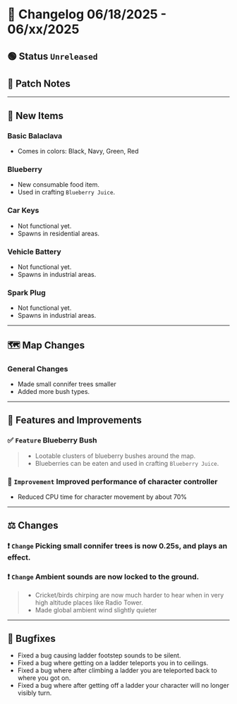 # 📑 Changelog 06/18/2025 - 06/xx/2025

## 🟢 Status `Unreleased`

## 💬 Patch Notes

________

## 🔫 New Items

### Basic Balaclava
- Comes in colors: Black, Navy, Green, Red

### Blueberry
- New consumable food item.
- Used in crafting `Blueberry Juice`.

### Car Keys
- Not functional yet.
- Spawns in residential areas.

### Vehicle Battery
- Not functional yet.
- Spawns in industrial areas.

### Spark Plug
- Not functional yet.
- Spawns in industrial areas.

________

## 🗺️ Map Changes

### General Changes
- Made small connifer trees smaller
- Added more bush types.

________

## 📢 Features and Improvements

### ✅ `Feature` Blueberry Bush
>- Lootable clusters of blueberry bushes around the map.
>- Blueberries can be eaten and used in crafting `Blueberry Juice`.

### 🔼 `Improvement` Improved performance of character controller
- Reduced CPU time for character movement by about 70%

________

## ⚖️ Changes

### ❗ `Change` Picking small connifer trees is now 0.25s, and plays an effect.

### ❗ `Change` Ambient sounds are now locked to the ground.
>- Cricket/birds chirping are now much harder to hear when in very high altitude places like Radio Tower.
>- Made global ambient wind slightly quieter
________

## 🐛 Bugfixes
- Fixed a bug causing ladder footstep sounds to be silent.
- Fixed a bug where getting on a ladder teleports you in to ceilings.
- Fixed a bug where after climbing a ladder you are teleported back to where you got on.
- Fixed a bug where after getting off a ladder your character will no longer visibly turn.
